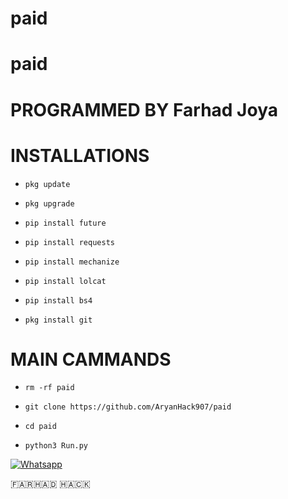 # paid


# paid

# PROGRAMMED BY Farhad Joya 

# INSTALLATIONS

- `pkg update`

- `pkg upgrade`

- `pip install future`

- `pip install requests`

- `pip install mechanize`

- `pip install lolcat`

- `pip install bs4`

- `pkg install git`

# MAIN CAMMANDS

- `rm -rf paid`

- `git clone https://github.com/AryanHack907/paid`

- `cd paid`

- `python3 Run.py`

[![Whatsapp](https://img.shields.io/badge/Whatsapp-Aryan-deepgreen?style=flat-square&logo=whatsapp)](https://wa.me/+93780860907)

🇫‌🇦‌🇷‌🇭‌🇦‌🇩‌ 🇭‌🇦‌🇨‌🇰‌
